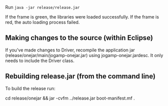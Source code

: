 Run `java -jar release/release.jar`

If the frame is green, the libraries were loaded successfully.
If the frame is red, the auto loading process failed.

## Making changes to the source (within Eclipse)

If you've made changes to Driver, recompile the application jar (release/onejar/main/jogamp-onejar.jar)
using jogamp-onejar.jardesc.  It only needs to include the Driver class.

## Rebuilding release.jar (from the command line)

To build the release run:

cd release/onejar && jar -cvfm ../release.jar boot-manifest.mf .
